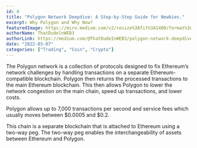 ```yaml
---
id: 6
title: "Polygon Network Deepdive: A Step-by-Step Guide for Newbies."
excerpt: Why Polygon and Why Now?
featuredImage: https://miro.medium.com/v2/resize%3Afit%3A1400/format%3Awebp/1%2A83gh-UQw2pmqUFbWLOI34A.png
authorName: ThatDudelnWEB3
authorLink: https://medium.com/@ThatDudeInWEB3/polygon-network-deepdive-a-step-by-step-guide-for-newbies-7daa8a279d2d
date: "2022-03-07"
categories: ["Trading", "Coin", "Crypto"]
---
```



The Polygon network is a collection of protocols designed to fix Ethereum’s network challenges by handling transactions on a separate Ethereum-compatible blockchain. Polygon then returns the processed transactions to the main Ethereum blockchain. This then allows Polygon to lower the network congestion on the main chain, speed up transactions, and lower costs.

Polygon allows up to 7,000 transactions per second and service fees which usually moves between $0.0005 and $0.2.

This chain is a separate blockchain that is attached to Ethereum using a two-way peg. The two-way peg enables the interchangeability of assets between Ethereum and Polygon.